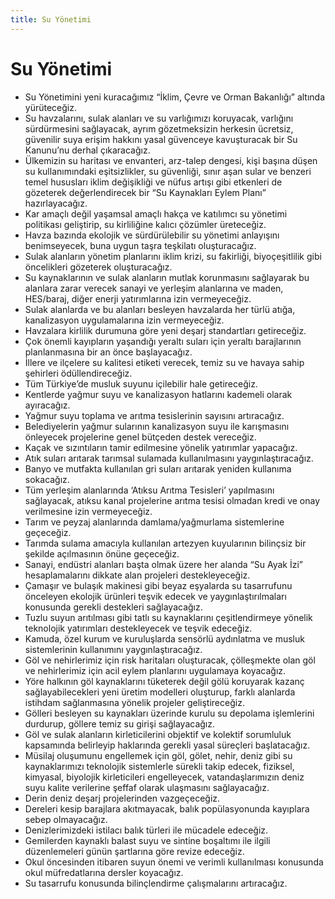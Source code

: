 ```yaml
---
title: Su Yönetimi
---
```


Su Yönetimi
===


* Su Yönetimini yeni kuracağımız “İklim, Çevre ve Orman Bakanlığı” altında yürüteceğiz.
* Su havzalarını, sulak alanları ve su varlığımızı koruyacak, varlığını sürdürmesini sağlayacak, ayrım gözetmeksizin herkesin ücretsiz, güvenilir suya erişim hakkını yasal güvenceye kavuşturacak bir Su Kanunu’nu derhal çıkaracağız.
* Ülkemizin su haritası ve envanteri, arz-talep dengesi, kişi başına düşen su kullanımındaki eşitsizlikler, su güvenliği, sınır aşan sular ve benzeri temel hususları iklim değişikliği ve nüfus artışı gibi etkenleri de gözeterek değerlendirecek bir “Su Kaynakları Eylem Planı” hazırlayacağız.
* Kar amaçlı değil yaşamsal amaçlı hakça ve katılımcı su yönetimi politikası geliştirip, su kirliliğine kalıcı çözümler üreteceğiz.
* Havza bazında ekolojik ve sürdürülebilir su yönetimi anlayışını benimseyecek, buna uygun taşra teşkilatı oluşturacağız.
* Sulak alanların yönetim planlarını iklim krizi, su fakirliği, biyoçeşitlilik gibi öncelikleri gözeterek oluşturacağız.
* Su kaynaklarının ve sulak alanların mutlak korunmasını sağlayarak bu alanlara zarar verecek sanayi ve yerleşim alanlarına ve maden, HES/baraj, diğer enerji yatırımlarına izin vermeyeceğiz.
* Sulak alanlarda ve bu alanları besleyen havzalarda her türlü atığa, kanalizasyon uygulamalarına izin vermeyeceğiz.
* Havzalara kirlilik durumuna göre yeni deşarj standartları getireceğiz.
* Çok önemli kayıpların yaşandığı yeraltı suları için yeraltı barajlarının planlanmasına bir an önce başlayacağız.
* İllere ve ilçelere su kalitesi etiketi verecek, temiz su ve havaya sahip şehirleri ödüllendireceğiz.
* Tüm Türkiye’de musluk suyunu içilebilir hale getireceğiz.
* Kentlerde yağmur suyu ve kanalizasyon hatlarını kademeli olarak ayıracağız.
* Yağmur suyu toplama ve arıtma tesislerinin sayısını artıracağız.
* Belediyelerin yağmur sularının kanalizasyon suyu ile karışmasını önleyecek projelerine genel bütçeden destek vereceğiz.
* Kaçak ve sızıntıların tamir edilmesine yönelik yatırımlar yapacağız.
* Atık suları arıtarak tarımsal sulamada kullanılmasını yaygınlaştıracağız.
* Banyo ve mutfakta kullanılan gri suları arıtarak yeniden kullanıma sokacağız.
* Tüm yerleşim alanlarında ‘Atıksu Arıtma Tesisleri’ yapılmasını sağlayacak, atıksu kanal projelerine arıtma tesisi olmadan kredi ve onay verilmesine izin vermeyeceğiz.
* Tarım ve peyzaj alanlarında damlama/yağmurlama sistemlerine geçeceğiz.
* Tarımda sulama amacıyla kullanılan artezyen kuyularının bilinçsiz bir şekilde açılmasının önüne geçeceğiz.
* Sanayi, endüstri alanları başta olmak üzere her alanda “Su Ayak İzi” hesaplamalarını dikkate alan projeleri destekleyeceğiz.
* Çamaşır ve bulaşık makinesi gibi beyaz eşyalarda su tasarrufunu önceleyen ekolojik ürünleri teşvik edecek ve yaygınlaştırılmaları konusunda gerekli destekleri sağlayacağız.
* Tuzlu suyun arıtılması gibi tatlı su kaynaklarını çeşitlendirmeye yönelik teknolojik yatırımları destekleyecek ve teşvik edeceğiz.
* Kamuda, özel kurum ve kuruluşlarda sensörlü aydınlatma ve musluk sistemlerinin kullanımını yaygınlaştıracağız.
* Göl ve nehirlerimiz için risk haritaları oluşturacak, çölleşmekte olan göl ve nehirlerimiz için acil eylem planlarını uygulamaya koyacağız.
* Yöre halkının göl kaynaklarını tüketerek değil gölü koruyarak kazanç sağlayabilecekleri yeni üretim modelleri oluşturup, farklı alanlarda istihdam sağlanmasına yönelik projeler geliştireceğiz.
* Gölleri besleyen su kaynakları üzerinde kurulu su depolama işlemlerini durdurup, göllere temiz su girişi sağlayacağız.
* Göl ve sulak alanların kirleticilerini objektif ve kolektif sorumluluk kapsamında belirleyip haklarında gerekli yasal süreçleri başlatacağız.
* Müsilaj oluşumunu engellemek için göl, gölet, nehir, deniz gibi su kaynaklarımızı teknolojik sistemlerle sürekli takip edecek, fiziksel, kimyasal, biyolojik kirleticileri engelleyecek, vatandaşlarımızın deniz suyu kalite verilerine şeffaf olarak ulaşmasını sağlayacağız.
* Derin deniz deşarj projelerinden vazgeçeceğiz.
* Dereleri kesip barajlara akıtmayacak, balık popülasyonunda kayıplara sebep olmayacağız.
* Denizlerimizdeki istilacı balık türleri ile mücadele edeceğiz.
* Gemilerden kaynaklı balast suyu ve sintine boşaltımı ile ilgili düzenlemeleri günün şartlarına göre revize edeceğiz.
* Okul öncesinden itibaren suyun önemi ve verimli kullanılması konusunda okul müfredatlarına dersler koyacağız.
* Su tasarrufu konusunda bilinçlendirme çalışmalarını artıracağız.